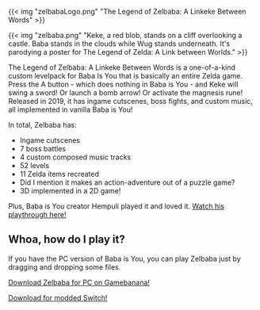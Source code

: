 ---
---
{{< img "zelbabaLogo.png" "The Legend of Zelbaba: A Linkeke Between Words" >}}


{{< img "zelbaba.png" "Keke, a red blob, stands on a cliff overlooking a castle. Baba stands in the clouds while Wug stands underneath. It's parodying a poster for The Legend of Zelda: A Link between Worlds." >}}

The Legend of Zelbaba: A Linkeke Between Words is a one-of-a-kind custom levelpack for Baba Is You that is basically an entire Zelda game. Press the A button - which does nothing in Baba is You - and Keke will swing a sword! Or launch a bomb arrow! Or activate the magnesis rune! Released in 2019, it has ingame cutscenes, boss fights, and custom music, all implemented in vanilla Baba is You! 

In total, Zelbaba has:

- Ingame cutscenes
- 7 boss battles
- 4 custom composed music tracks
- 52 levels
- 11 Zelda items recreated
- Did I mention it makes an action-adventure out of a puzzle game?
- 3D implemented in a 2D game!

Plus, Baba is You creator Hempuli played it and loved it. [Watch his playthrough here!](https://youtube.com/watch?v=69CH0Zpvnd4)

## Whoa, how do I play it?
If you have the PC version of Baba is You, you can play Zelbaba just by dragging and dropping some files. 

[Download Zelbaba for PC on Gamebanana!](https://gamebanana.com/mods/150971)

[Download for modded Switch!](https://gamebanana.com/mods/337771)
